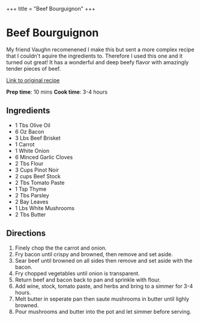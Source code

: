 +++
title = "Beef Bourguignon"
+++

# Beef Bourguignon

My friend Vaughn recomenened I make this but sent a more complex recipe that I couldn't aquire the ingredients to. Therefore I used this one and it turned out great! It has a wonderful and deep beefy flavor with amazingly tender pieces of beef. 

[Link to original recipe](https://cafedelites.com/beef-bourguignon/)

**Prep time**: 10 mins **Cook time**: 3-4 hours
## Ingredients

- 1 Tbs Olive Oil
- 6 Oz Bacon 
- 3 Lbs Beef Brisket
- 1 Carrot 
- 1 White Onion 
- 6 Minced Garlic Cloves
- 2 Tbs Flour
- 3 Cups Pinot Noir
- 2 cups Beef Stock 
- 2 Tbs Tomato Paste
- 1 Tsp Thyme 
- 2 Tbs Parsley 
- 2 Bay Leaves
- 1 Lbs White Mushrooms 
- 2 Tbs Butter

## Directions

1. Finely chop the the carrot and onion.
2. Fry bacon until crispy and browned, then remove and set aside.
3. Sear beef until browned on all sides then remove and set aside with the bacon.
4. Fry chopped vegetables until onion is transparent.
5. Return beef and bacon back to pan and sprinkle with flour.
6. Add wine, stock, tomato paste, and herbs and bring to a simmer for 3-4 hours.
7. Melt butter in seperate pan then saute mushrooms in butter until lighly browned.
8. Pour mushrooms and butter into the pot and let simmer before serving.